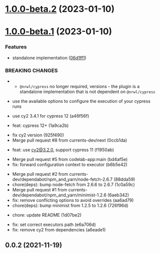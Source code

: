 # [1.0.0-beta.2](https://github.com/currents-dev/currents-nx/compare/1.0.0-beta.1...1.0.0-beta.2) (2023-01-10)

# [1.0.0-beta.1](https://github.com/currents-dev/currents-nx/compare/0.2.1...1.0.0-beta.1) (2023-01-10)

### Features

- standalone implementation ([06d1ff1](https://github.com/currents-dev/currents-nx/commit/06d1ff1df3bb85fc4fd58c130aa4110529564a58))

### BREAKING CHANGES

- - `@nrwl/cypress` no longer required, versions - the plugin is a standalone implementation that is not dependent on `@nrwl/cypress`

* use the available options to configure the execution of your cypress runs

* use cy2 3.4.1 for cypress 12 (a46f56f)

- feat: cypress 12+ (1a9ca2b)

* fix cy2 version (925f490)
* Merge pull request #8 from currents-dev/next (0ccb1da)

- feat: use cy2@3.2.0, support cypress 11 (f1950ab)

* Merge pull request #5 from codelab-app:main (bd4af5e)
* fix: forward configuration context to executor (b6b5e42)

- Merge pull request #2 from currents-dev/dependabot/npm_and_yarn/node-fetch-2.6.7 (88dda59)
- chore(deps): bump node-fetch from 2.6.6 to 2.6.7 (1c0a59c)
- Merge pull request #1 from currents-dev/dependabot/npm_and_yarn/minimist-1.2.6 (6aeb342)
- fix: remove conflicting options to avoid overrides (aa6ad79)
- chore(deps): bump minimist from 1.2.5 to 1.2.6 (726f96d)

* chore: update README (1d07be2)

- fix: set correct executors path (e6a706d)
- fix: remove cy2 from dependencies (a6eade1)

## 0.0.2 (2021-11-19)
